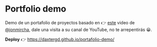 # Portfolio demo
Demo de un portafolio de proyectos basado en 👉 [este](https://www.youtube.com/watch?v=ErtR07GLq54&list=PLvq-jIkSeTUbf3LXzO2QQa3P-oRMcrTAp) video de [@jonmircha](https://www.youtube.com/channel/UCXR7VjA26PcHP3vb6F2X3VQ), dale una visita a su canal de YouTube, no te arrepentirás 😀.

**Deploy** 👉 https://daxtergd.github.io/portafolio-demo/